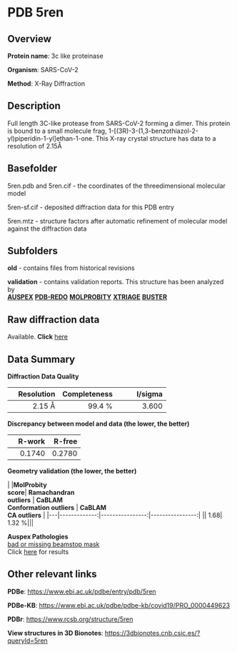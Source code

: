# PDB 5ren

## Overview

**Protein name**: 3c like proteinase

**Organism**: SARS-CoV-2

**Method**: X-Ray Diffraction

## Description

Full length 3C-like protease from SARS-CoV-2 forming a dimer. This protein is bound to a small molecule frag, 1-[(3R)-3-(1,3-benzothiazol-2-yl)piperidin-1-yl]ethan-1-one. This X-ray crystal structure has data to a resolution of 2.15Å

## Basefolder

5ren.pdb and 5ren.cif - the coordinates of the threedimensional molecular model

5ren-sf.cif - deposited diffraction data for this PDB entry

5ren.mtz - structure factors after automatic refinement of molecular model against the diffraction data

## Subfolders



**old** - contains files from historical revisions

**validation** - contains validation reports. This structure has been analyzed by <br>[**AUSPEX**](https://github.com/thorn-lab/coronavirus_structural_task_force/tree/master/pdb/3c_like_proteinase/SARS-CoV-2/5ren/validation/auspex) [**PDB-REDO**](https://github.com/thorn-lab/coronavirus_structural_task_force/tree/master/pdb/3c_like_proteinase/SARS-CoV-2/5ren/validation/pdb-redo) [**MOLPROBITY**](https://github.com/thorn-lab/coronavirus_structural_task_force/tree/master/pdb/3c_like_proteinase/SARS-CoV-2/5ren/validation/molprobity) [**XTRIAGE**](https://github.com/thorn-lab/coronavirus_structural_task_force/blob/master/pdb/3c_like_proteinase/SARS-CoV-2/5ren/validation/Xtriage_output.log) [**BUSTER**](https://www.globalphasing.com/buster/wiki/index.cgi?Covid19Pdb5REN)  



## Raw diffraction data

Available. **Click** [here](https://zenodo.org/record/3730951) 

## Data Summary
**Diffraction Data Quality**

|   | Resolution | Completeness| I/sigma |
|---|-------------:|----------------:|--------------:|
|   |2.15 Å|99.4  %|<img width=50/>3.600|

**Discrepancy between model and data (the lower, the better)**

|   | **R-work**| **R-free**   
|---|-------------:|----------------:|           
||  0.1740|  0.2780|

**Geometry validation (the lower, the better)**

|   |**MolProbity<br>score**| **Ramachandran<br>outliers** | **CaBLAM<br>Conformation outliers** | **CaBLAM<br>CA outliers** |
|---|-------------:|----------------:|----------------:|
||  1.68|  1.32 %|||

**Auspex Pathologies**<br> [bad or missing beamstop mask](https://www.auspex.de/pathol/#2)<br>Click [here](https://github.com/thorn-lab/coronavirus_structural_task_force/blob/master/pdb/3c_like_proteinase/SARS-CoV-2/5ren/validation/auspex/5ren_auspex_comments.txt)  for results

 



## Other relevant links 
**PDBe**:  https://www.ebi.ac.uk/pdbe/entry/pdb/5ren

**PDBe-KB**: https://www.ebi.ac.uk/pdbe/pdbe-kb/covid19/PRO_0000449623 
 
**PDBr**: https://www.rcsb.org/structure/5ren 

**View structures in 3D Bionotes**: https://3dbionotes.cnb.csic.es/?queryId=5ren

